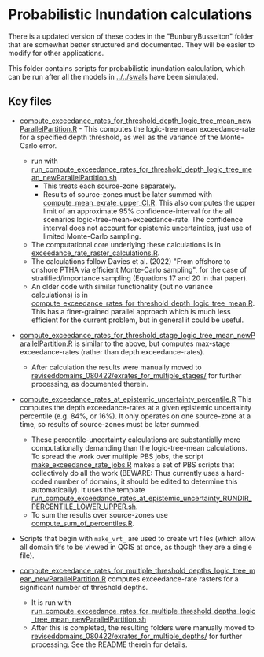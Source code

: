 # Probabilistic Inundation calculations

There is a updated version of these codes in the "BunburyBusselton" folder that are somewhat better structured and documented. They will be easier to modify for other applications.

This folder contains scripts for probabilistic inundation calculation, which can be run after all the models in [../../swals](../../swals) have been simulated.

## Key files

* [compute_exceedance_rates_for_threshold_depth_logic_tree_mean_newParallelPartition.R](compute_exceedance_rates_for_threshold_depth_logic_tree_mean_newParallelPartition.R) - This computes the logic-tree mean exceedance-rate for a specified depth threshold, as well as the variance of the Monte-Carlo error. 
    * run with [run_compute_exceedance_rates_for_threshold_depth_logic_tree_mean_newParallelPartition.sh](run_compute_exceedance_rates_for_threshold_depth_logic_tree_mean_newParallelPartition.sh)
      * This treats each source-zone separately. 
      * Results of source-zones must be later summed with [compute_mean_exrate_upper_CI.R](compute_mean_exrate_upper_CI.R). This also computes the upper limit of an approximate 95% confidence-interval for the all scenarios logic-tree-mean-exceedance-rate. The confidence interval does not account for epistemic uncertainties, just use of limited Monte-Carlo sampling.
    * The computational core underlying these calculations is in [exceedance_rate_raster_calculations.R](exceedance_rate_raster_calculations.R).
    * The calculations follow Davies et al. (2022) "From offshore to onshore PTHA via efficient Monte-Carlo sampling", for the case of stratified/importance sampling (Equations 17 and 20 in that paper).
    * An older code with similar functionality (but no variance calculations) is in [compute_exceedance_rates_for_threshold_depth_logic_tree_mean.R](compute_exceedance_rates_for_threshold_depth_logic_tree_mean.R). This has a finer-grained parallel approach which is much less efficient for the current problem, but in general it could be useful.

* [compute_exceedance_rates_for_threshold_stage_logic_tree_mean_newParallelPartition.R](compute_exceedance_rates_for_threshold_stage_logic_tree_mean_newParallelPartition.R) is similar to the above, but computes max-stage exceedance-rates (rather than depth exceedance-rates). 
    * After calculation the results were manually moved to [reviseddomains_080422/exrates_for_multiple_stages/](reviseddomains_080422/exrates_for_multiple_stages/) for further processing, as documented therein.

* [compute_exceedance_rates_at_epistemic_uncertainty_percentile.R](compute_exceedance_rates_at_epistemic_uncertainty_percentile.R) This computes the depth exceedance-rates at a given epistemic uncertainty percentile (e.g. 84%, or 16%). It only operates on one source-zone at a time, so results of source-zones must be later summed.
    * These percentile-uncertainty calculations are substantially more computationally demanding than the logic-tree-mean calculations. To spread the work over multiple PBS jobs, the script [make_exceedance_rate_jobs.R](make_exceedance_rate_jobs.R) makes a set of PBS scripts that collectively do all the work (BEWARE: Thus currently uses a hard-coded number of domains, it should be edited to determine this automatically). It uses the template [run_compute_exceedance_rates_at_epistemic_uncertainty_RUNDIR_PERCENTILE_LOWER_UPPER.sh](run_compute_exceedance_rates_at_epistemic_uncertainty_RUNDIR_PERCENTILE_LOWER_UPPER.sh).
    * To sum the results over source-zones use [compute_sum_of_percentiles.R](compute_sum_of_percentiles.R). 

* Scripts that begin with `make_vrt_` are used to create vrt files (which allow all domain tifs to be viewed in QGIS at once, as though they are a single file).

* [compute_exceedance_rates_for_multiple_threshold_depths_logic_tree_mean_newParallelPartition.R](compute_exceedance_rates_for_multiple_threshold_depths_logic_tree_mean_newParallelPartition.R) computes exceedance-rate rasters for a significant number of threshold depths.
    * It is run with [run_compute_exceedance_rates_for_multiple_threshold_depths_logic_tree_mean_newParallelPartition.sh](run_compute_exceedance_rates_for_multiple_threshold_depths_logic_tree_mean_newParallelPartition.sh)
    * After this is completed, the resulting folders were manually moved to [reviseddomains_080422/exrates_for_multiple_depths/](reviseddomains_080422/exrates_for_multiple_depths/) for further processing. See the README therein for details.
